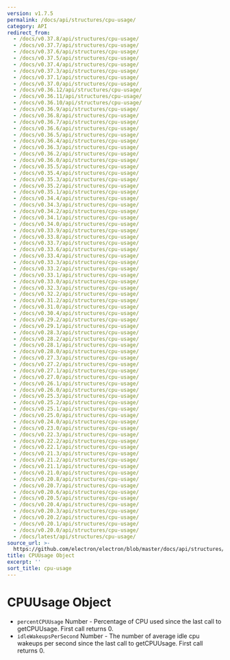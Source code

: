 ```yaml
---
version: v1.7.5
permalink: /docs/api/structures/cpu-usage/
category: API
redirect_from:
  - /docs/v0.37.8/api/structures/cpu-usage/
  - /docs/v0.37.7/api/structures/cpu-usage/
  - /docs/v0.37.6/api/structures/cpu-usage/
  - /docs/v0.37.5/api/structures/cpu-usage/
  - /docs/v0.37.4/api/structures/cpu-usage/
  - /docs/v0.37.3/api/structures/cpu-usage/
  - /docs/v0.37.1/api/structures/cpu-usage/
  - /docs/v0.37.0/api/structures/cpu-usage/
  - /docs/v0.36.12/api/structures/cpu-usage/
  - /docs/v0.36.11/api/structures/cpu-usage/
  - /docs/v0.36.10/api/structures/cpu-usage/
  - /docs/v0.36.9/api/structures/cpu-usage/
  - /docs/v0.36.8/api/structures/cpu-usage/
  - /docs/v0.36.7/api/structures/cpu-usage/
  - /docs/v0.36.6/api/structures/cpu-usage/
  - /docs/v0.36.5/api/structures/cpu-usage/
  - /docs/v0.36.4/api/structures/cpu-usage/
  - /docs/v0.36.3/api/structures/cpu-usage/
  - /docs/v0.36.2/api/structures/cpu-usage/
  - /docs/v0.36.0/api/structures/cpu-usage/
  - /docs/v0.35.5/api/structures/cpu-usage/
  - /docs/v0.35.4/api/structures/cpu-usage/
  - /docs/v0.35.3/api/structures/cpu-usage/
  - /docs/v0.35.2/api/structures/cpu-usage/
  - /docs/v0.35.1/api/structures/cpu-usage/
  - /docs/v0.34.4/api/structures/cpu-usage/
  - /docs/v0.34.3/api/structures/cpu-usage/
  - /docs/v0.34.2/api/structures/cpu-usage/
  - /docs/v0.34.1/api/structures/cpu-usage/
  - /docs/v0.34.0/api/structures/cpu-usage/
  - /docs/v0.33.9/api/structures/cpu-usage/
  - /docs/v0.33.8/api/structures/cpu-usage/
  - /docs/v0.33.7/api/structures/cpu-usage/
  - /docs/v0.33.6/api/structures/cpu-usage/
  - /docs/v0.33.4/api/structures/cpu-usage/
  - /docs/v0.33.3/api/structures/cpu-usage/
  - /docs/v0.33.2/api/structures/cpu-usage/
  - /docs/v0.33.1/api/structures/cpu-usage/
  - /docs/v0.33.0/api/structures/cpu-usage/
  - /docs/v0.32.3/api/structures/cpu-usage/
  - /docs/v0.32.2/api/structures/cpu-usage/
  - /docs/v0.31.2/api/structures/cpu-usage/
  - /docs/v0.31.0/api/structures/cpu-usage/
  - /docs/v0.30.4/api/structures/cpu-usage/
  - /docs/v0.29.2/api/structures/cpu-usage/
  - /docs/v0.29.1/api/structures/cpu-usage/
  - /docs/v0.28.3/api/structures/cpu-usage/
  - /docs/v0.28.2/api/structures/cpu-usage/
  - /docs/v0.28.1/api/structures/cpu-usage/
  - /docs/v0.28.0/api/structures/cpu-usage/
  - /docs/v0.27.3/api/structures/cpu-usage/
  - /docs/v0.27.2/api/structures/cpu-usage/
  - /docs/v0.27.1/api/structures/cpu-usage/
  - /docs/v0.27.0/api/structures/cpu-usage/
  - /docs/v0.26.1/api/structures/cpu-usage/
  - /docs/v0.26.0/api/structures/cpu-usage/
  - /docs/v0.25.3/api/structures/cpu-usage/
  - /docs/v0.25.2/api/structures/cpu-usage/
  - /docs/v0.25.1/api/structures/cpu-usage/
  - /docs/v0.25.0/api/structures/cpu-usage/
  - /docs/v0.24.0/api/structures/cpu-usage/
  - /docs/v0.23.0/api/structures/cpu-usage/
  - /docs/v0.22.3/api/structures/cpu-usage/
  - /docs/v0.22.2/api/structures/cpu-usage/
  - /docs/v0.22.1/api/structures/cpu-usage/
  - /docs/v0.21.3/api/structures/cpu-usage/
  - /docs/v0.21.2/api/structures/cpu-usage/
  - /docs/v0.21.1/api/structures/cpu-usage/
  - /docs/v0.21.0/api/structures/cpu-usage/
  - /docs/v0.20.8/api/structures/cpu-usage/
  - /docs/v0.20.7/api/structures/cpu-usage/
  - /docs/v0.20.6/api/structures/cpu-usage/
  - /docs/v0.20.5/api/structures/cpu-usage/
  - /docs/v0.20.4/api/structures/cpu-usage/
  - /docs/v0.20.3/api/structures/cpu-usage/
  - /docs/v0.20.2/api/structures/cpu-usage/
  - /docs/v0.20.1/api/structures/cpu-usage/
  - /docs/v0.20.0/api/structures/cpu-usage/
  - /docs/latest/api/structures/cpu-usage/
source_url: >-
  https://github.com/electron/electron/blob/master/docs/api/structures/cpu-usage.md
title: CPUUsage Object
excerpt: ''
sort_title: cpu-usage
---
```




<!--


                                      ::::
                                    :o+//+o:
                                    +o    oo-
                                    :o+//oo/+o/
                                      -::-   -oo:
                                               /s/
                      -::::::::-                :s/  :::--
                  :+oo+////////+:        -:/+oo/ :s:-///++oo+:
                /o+:                -/+oo+/:-     +o-      -:+o:
               /s:              -:+o+/:           -o+         :s/
              -s/            -/oo/:                /s-         +s-
              -s/         -/oo/-                   -s/         /s-
               oo       :+o/-                       oo         oo
               -s/    :oo/                          /s-       /s-
                :s/ :oo:              -::-          /s-      /s:
                  -+o/               /ssss/         :s:    -+o-
                 :o+--               /ssss/         :s:   :o+-
                :s/  +o:              -::-          /s-   --
               -s/    :+o/-                         /s-
               oo       -+o+-                       oo
              -s/         -/oo/-                   -s/
             -+soo+:         -/oo/:                /s-      /oooo+-
             o+   :s:           -:+o+/:-          -o+      /s:  -oo
             oo:--/s:       ::      -:+oo+/:-     -/-      /s/--:o+
              :+++/-        :s:          -:/+ooo++//////++oo//+o+:
                             /s:                --::::::--
                              /s/              /s-
                               :oo:          :oo:
                                 /oo/-    -/oo/
                                   -/+oooo+/-





                   _______  _______  _______  _______  __
                  |       ||       ||       ||       ||  |
                  |  _____||_     _||   _   ||    _  ||  |
                  | |_____   |   |  |  | |  ||   |_| ||  |
                  |_____  |  |   |  |  |_|  ||    ___||__|
                   _____| |  |   |  |       ||   |     __
                  |_______|  |___|  |_______||___|    |__|


    This file is generated automatically, so it should not be edited.

    To make changes, head over to the electron/electron repository:

    https://github.com/electron/electron/blob/master/docs/api/structures/cpu-usage.md

    Thanks!

-->
# CPUUsage Object

*   `percentCPUUsage` Number - Percentage of CPU used since the last call to getCPUUsage. First call returns 0.
*   `idleWakeupsPerSecond` Number - The number of average idle cpu wakeups per second since the last call to getCPUUsage. First call returns 0.
